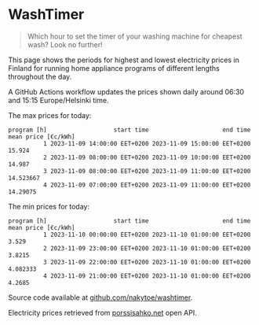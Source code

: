 
# WashTimer

> Which hour to set the timer of your washing machine for cheapest wash? Look no further!

This page shows the periods for highest and lowest electricity prices in Finland 
for running home appliance programs of different lengths throughout the day. 

A GitHub Actions workflow updates the prices shown daily around 06:30 and 15:15 Europe/Helsinki time.

The max prices for today:

	program [h]                   start time                     end time mean price [€c/kWh]
	          1 2023-11-09 14:00:00 EET+0200 2023-11-09 15:00:00 EET+0200              15.924
	          2 2023-11-09 08:00:00 EET+0200 2023-11-09 10:00:00 EET+0200              14.987
	          3 2023-11-09 08:00:00 EET+0200 2023-11-09 11:00:00 EET+0200           14.523667
	          4 2023-11-09 07:00:00 EET+0200 2023-11-09 11:00:00 EET+0200            14.29075

The min prices for today:

	program [h]                   start time                     end time mean price [€c/kWh]
	          1 2023-11-10 00:00:00 EET+0200 2023-11-10 01:00:00 EET+0200               3.529
	          2 2023-11-09 23:00:00 EET+0200 2023-11-10 01:00:00 EET+0200              3.8215
	          3 2023-11-09 22:00:00 EET+0200 2023-11-10 01:00:00 EET+0200            4.082333
	          4 2023-11-09 21:00:00 EET+0200 2023-11-10 01:00:00 EET+0200              4.2685


Source code available at [github.com/nakytoe/washtimer](https://github.com/nakytoe/washtimer).

Electricity prices retrieved from [porssisahko.net](https://porssisahko.net/api) open API.
